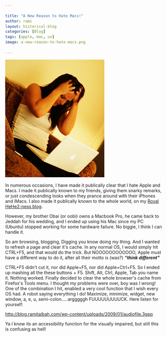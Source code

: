 ```yaml
---

title: "A New Reason to Hate Macs!"
author: rami
layout: historical-blog 
categories: [Blog]
tags: [apple, mac, ux]
image: a-new-reason-to-hate-macs.png

---
```


![A new reason to hate macs](/assets/images/content/blog/a-new-reason-to-hate-macs.png)

In numerous occasions, I have made it publically clear that I hate Apple and Macs. I made it publically known to my friends, giving them snarky remarks, or just condescending looks when they prance around with their iPhones and iMacs. I also made it publically known to the whole world, on my [Royal HeHe2-ness blog](/2008/07/25/iphone-3g-a-beautiful-jail/).

However, my brother Obai (or oobi) owns a Macbook Pro, he came back to Jeddah for his wedding, and I ended up using his Mac since my PC (Ubuntu) stopped working for some hardware failure. No biggie, I think I can handle it.

So am browsing, blogging, Digging you know doing my thing. And I wanted to refresh a page and clear it's cache. In any normal OS, I would simply hit CTRL+F5, and that would do the trick. But NOOOOOOOOOOOO, Apple must have a different way to do it, after all their motto is (was?) *__“think different"__*

CTRL+F5 didn't cut it, nor did Apple+F5, nor did Apple+Ctrl+F5. So I ended up mashing all the these buttons + F5. Shift, Alt, Ctrl, Apple, Tab you name it. Nothing worked.  Finally decided to clear the whole browser's cache from Firefox's Tools menu. I thought my problems were over, boy was I wrong! One of the combination I hit, enabled a very cool function that I wish every OS had. A robot saying everything I do! Maximize, minimize, widget, new window, a, e, u, semi-colon…..argggggh FUUUUUUUUUCK. Here listen for yourself:

<a href="http://blog.ramitaibah.com/wp-content/uploads/2009/01/audiofile.3gpp">http://blog.ramitaibah.com/wp-content/uploads/2009/01/audiofile.3gpp</a>

Ya I know its an accessibility function for the visually impaired, but still this is confusing as hell!
